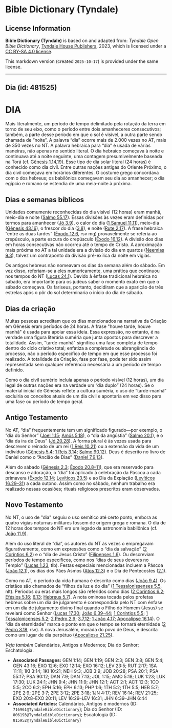 # Bible Dictionary (Tyndale)

## License Information

**Bible Dictionary (Tyndale)** is based on and adapted from: _Tyndale Open Bible Dictionary_, [Tyndale House Publishers](https://tyndaleopenresources.com/), 2023, which is licensed under a [CC BY-SA 4.0 license](https://creativecommons.org/licenses/by-sa/4.0/legalcode.en).

This markdown version (created `2025-10-17`) is provided under the same license.



--------------------------------

## Dia (id: 481525)

DIA
===

Mais literalmente, um período de tempo delimitado pela rotação da terra em torno de seu eixo, como o período entre dois amanheceres consecutivos; também, a parte desse período em que o sol é visível, a outra parte sendo chamada de “noite”. A palavra “dia” ocorre mais de 2\.000 vezes no AT, mais de 350 vezes no NT. A palavra hebraica para “dia” é usada de várias maneiras, não apenas no sentido literal. O dia hebraico começava à noite e continuava até a noite seguinte, uma contagem presumivelmente baseada na Torá (cf. [Gênesis 1\.14,19](https://ref.ly/Gen1:14,Gen1:19)). Esse tipo de dia solar literal (24 horas) é conhecido como dia civil. Entre outras nações antigas do Oriente Próximo, o dia civil começava em horários diferentes. O costume grego concordava com o dos hebreus; os babilônios começavam seu dia ao amanhecer; o dia egípcio e romano se estendia de uma meia\-noite à próxima.

Dias e semanas bíblicos
-----------------------

Unidades comumente reconhecidas do dia visível (12 horas) eram manhã, meio\-dia e noite ([Salmo 55\.17](https://ref.ly/Ps55:17)). Essas divisões às vezes eram definidas por termos para amanhecer ([Jó 3\.9](https://ref.ly/Job3:9)), o calor do dia ([1 Samuel 11\.11](https://ref.ly/1Sam11:11)), meio\-dia ([Gênesis 43\.16](https://ref.ly/Gen43:16)), o frescor do dia ([3\.8](https://ref.ly/Gen3:8)), e noite ([Rute 2\.17](https://ref.ly/Ruth2:17)). A frase hebraica “entre as duas tardes” ([Êxodo 12\.6](https://ref.ly/Exod12:6), rsv mg) provavelmente se referia ao crepúsculo, a parte escura do crepúsculo ([Êxodo 16\.12](https://ref.ly/Exod16:12)). A divisão dos dias em horas consecutivas não ocorreu até o tempo de Cristo. A aproximação mais próxima no AT a tal unidade era a divisão do dia em quartos ([Neemias 9\.3](https://ref.ly/Neh9:3)), talvez um contraponto da divisão pré\-exílica da noite em vigias.

Os antigos hebreus não nomeavam os dias da semana além do sábado. Em vez disso, referiam\-se a eles numericamente, uma prática que continuou nos tempos do NT ([Lucas 24\.1](https://ref.ly/Luke24:1)). Devido à ênfase tradicional hebraica no sábado, era importante para os judeus saber o momento exato em que o sábado começava. Os fariseus, portanto, decidiram que a aparição de três estrelas após o pôr do sol determinaria o início do dia de sábado.

Dias da criação
---------------

Muitas pessoas acreditam que os dias mencionados na narrativa da Criação em Gênesis eram períodos de 24 horas. A frase "houve tarde, houve manhã" é usada para apoiar essa ideia. Essa expressão, no entanto, é na verdade uma figura literária suméria que junta opostos para descrever a totalidade. Assim, "tarde\-manhã" significa uma fase completa de tempo dentro do ciclo criativo total; enfatiza a completude ou abrangência do processo, não o período específico de tempo em que esse processo foi realizado. A totalidade da Criação, fase por fase, pode ter sido assim representada sem qualquer referência necessária a um período de tempo definido.

Como o dia civil sumério incluía apenas o período visível (12 horas), um dia legal de outras nações era na verdade um “dia duplo” (24 horas). Se o material inicial de Gênesis reflete a cultura suméria, o uso de “tarde\-manhã” excluiria os conceitos atuais de um dia civil e apontaria em vez disso para uma fase ou período de tempo geral.

Antigo Testamento
-----------------

No AT, “dia” frequentemente tem um significado figurado—por exemplo, o “dia do Senhor” ([Joel 1\.15](https://ref.ly/Joel1:15); [Amós 5\.18](https://ref.ly/Amos5:18)), o “dia da angústia” ([Salmo 20\.1](https://ref.ly/Ps20:1)), e o “dia da ira de Deus” ([Jó 20\.28](https://ref.ly/Job20:28)). A forma plural é às vezes usada para descrever o reinado de um rei ([1 Reis 10\.21](https://ref.ly/1Kgs10:21)) ou a extensão da vida de um indivíduo ([Gênesis 5\.4](https://ref.ly/Gen5:4); [1 Reis 3\.14](https://ref.ly/1Kgs3:14); [Salmo 90\.12](https://ref.ly/Ps90:12)). Deus é descrito no livro de Daniel como o “Ancião de Dias” ([Daniel 7\.9,13](https://ref.ly/Dan7:9,Dan7:13)).

Além do sábado ([Gênesis 2\.3](https://ref.ly/Gen2:3); [Êxodo 20\.8–11](https://ref.ly/Exod20:8-Exod20:11)), que era reservado para descanso e adoração, o “dia” foi aplicado à celebração da Páscoa a cada primavera ([Êxodo 12\.14](https://ref.ly/Exod12:14); [Levíticos 23\.5](https://ref.ly/Lev23:5)) e ao Dia da Expiação ([Levíticos 16\.29–31](https://ref.ly/Lev16:29-Lev16:31)) a cada outono. Assim como no sábado, nenhum trabalho era realizado nessas ocasiões; rituais religiosos prescritos eram observados.

Novo Testamento
---------------

No NT, o uso de "dia" seguiu o uso semítico até certo ponto, embora as quatro vigias noturnas militares fossem de origem grega e romana. O dia de 12 horas dos tempos do NT era um legado da astronomia babilônica (cf. [João 11\.9](https://ref.ly/John11:9)).

Além do uso literal de “dia”, os autores do NT às vezes o empregavam figurativamente, como em expressões como o “dia da salvação” ([2 Coríntios 6\.2](https://ref.ly/2Cor6:2)) e o “dia de Jesus Cristo” ([Filipenses 1\.6](https://ref.ly/Phil1:6)). Ou descreviam períodos de tempo específicos, como nos “dias de seus deveres no Templo” ([Lucas 1\.23](https://ref.ly/Luke1:23), tlb). Festas especiais mencionadas incluem a Páscoa ([João 12\.1](https://ref.ly/John12:1)), os dias dos Pães Asmos ([Atos 12\.3](https://ref.ly/Acts12:3)) e o Dia de Pentecostes ([2\.1](https://ref.ly/Acts2:1)).

Como no AT, o período da vida humana é descrito como dias ([João 9\.4](https://ref.ly/John9:4)). Os cristãos são chamados de “filhos da luz e do dia” ([1 Tessalonissenses 5\.5](https://ref.ly/1Thess5:5), nlt). Períodos ou eras mais longos são referidos como dias ([2 Coríntios 6\.2](https://ref.ly/2Cor6:2); [Efésios 5\.16](https://ref.ly/Eph5:16); [6\.13](https://ref.ly/Eph6:13); [Hebreus 5\.7](https://ref.ly/Heb5:7)). A nota ominosa tocada pelos profetas hebreus sobre um dia de julgamento é correspondida pelo NT com ênfase em um dia de julgamento divino final quando o Filho do Homem (Jesus) se revelará como Senhor ([Lucas 17\.30](https://ref.ly/Luke17:30); [João 6\.39–44](https://ref.ly/John6:39-John6:44); [1 Coríntios 5\.5](https://ref.ly/1Cor5:5); [1 Tessalonicenses 5\.2](https://ref.ly/1Thess5:2); [2 Pedro 2\.9](https://ref.ly/2Pet2:9); [3\.7,12](https://ref.ly/2Pet3:7,2Pet3:12); [1 João 4\.17](https://ref.ly/1John4:17); [Apocalipse 16\.14](https://ref.ly/Rev16:14)). O “dia da eternidade” marca o ponto em que o tempo se tornará eternidade ([2 Pedro 3\.18](https://ref.ly/2Pet3:18), rsv). A nova Jerusalém, morada do povo de Deus, é descrita como um lugar de dia perpétuo ([Apocalipse 21\.25](https://ref.ly/Rev21:25)).

*Veja também* Calendários, Antigos e Modernos; Dia do Senhor; Eschatologia.

* **Associated Passages:** GEN 1:14; GEN 1:19; GEN 2:3; GEN 3:8; GEN 5:4; GEN 43:16; EXO 12:6; EXO 12:14; EXO 16:12; LEV 23:5; RUT 2:17; 1SA 11:11; 1KI 3:14; 1KI 10:21; NEH 9:3; JOB 3:9; JOB 20:28; PSA 20:1; PSA 55:17; PSA 90:12; DAN 7:9; DAN 7:13; JOL 1:15; AMO 5:18; LUK 1:23; LUK 17:30; LUK 24:1; JHN 9:4; JHN 11:9; JHN 12:1; ACT 2:1; ACT 12:3; 1CO 5:5; 2CO 6:2; EPH 5:16; EPH 6:13; PHP 1:6; 1TH 5:2; 1TH 5:5; HEB 5:7; 2PE 2:9; 2PE 3:7; 2PE 3:12; 2PE 3:18; 1JN 4:17; REV 16:14; REV 21:25; EXO 20:8–EXO 20:11; LEV 16:29–LEV 16:31; JHN 6:39–JHN 6:44
* **Associated Articles:** Calendários, Antigos e modernos (ID: `716961@TyndaleBibleDictionary`); Dia do Senhor (ID: `806193@TyndaleBibleDictionary`); Escatologia (ID: `815952@TyndaleBibleDictionary`)

